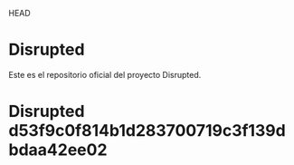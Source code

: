  HEAD
# Disrupted  
Este es el repositorio oficial del proyecto Disrupted.

# Disrupted d53f9c0f814b1d283700719c3f139dbdaa42ee02
